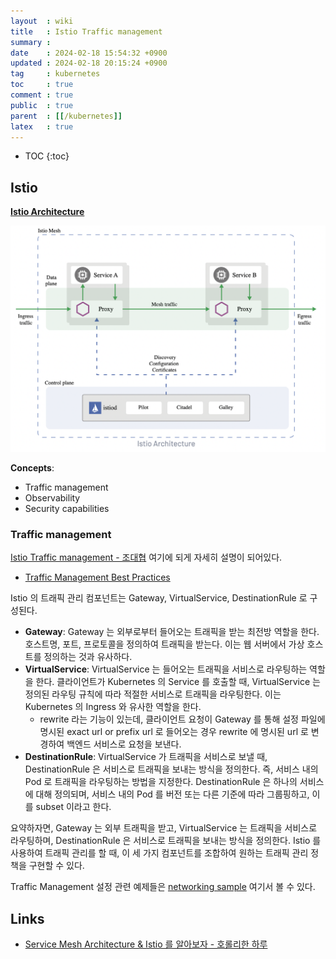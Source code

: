 ```yaml
---
layout  : wiki
title   : Istio Traffic management
summary : 
date    : 2024-02-18 15:54:32 +0900
updated : 2024-02-18 20:15:24 +0900
tag     : kubernetes
toc     : true
comment : true
public  : true
parent  : [[/kubernetes]]
latex   : true
---
```

* TOC
{:toc}
 
## Istio

__[Istio Architecture](https://istio.io/latest/docs/ops/deployment/architecture/)__

![](/resource/wiki/kubernetes-istio/istio-architecture.png)

__Concepts__:
- Traffic management
- Observability
- Security capabilities

### Traffic management

[Istio Traffic management - 조대협](https://bcho.tistory.com/1367) 여기에 되게 자세히 설명이 되어있다.

- [Traffic Management Best Practices](https://istio.io/latest/docs/ops/best-practices/traffic-management/)

Istio 의 트래픽 관리 컴포넌트는 Gateway, VirtualService, DestinationRule 로 구성된다.

- __Gateway__: Gateway 는 외부로부터 들어오는 트래픽을 받는 최전방 역할을 한다. 호스트명, 포트, 프로토콜을 정의하여 트래픽을 받는다. 이는 웹 서버에서 가상 호스트를 정의하는 것과 유사하다.
- __VirtualService__: VirtualService 는 들어오는 트래픽을 서비스로 라우팅하는 역할을 한다. 클라이언트가 Kubernetes 의 Service 를 호출할 때, VirtualService 는 정의된 라우팅 규칙에 따라 적절한 서비스로 트래픽을 라우팅한다. 이는 Kubernetes 의 Ingress 와 유사한 역할을 한다.
  - rewrite 라는 기능이 있는데, 클라이언트 요청이 Gateway 를 통해 설정 파일에 명시된 exact url or prefix url 로 들어오는 경우 rewrite 에 명시된 url 로 변경하여 백엔드 서비스로 요청을 보낸다.
- __DestinationRule__: VirtualService 가 트래픽을 서비스로 보낼 때, DestinationRule 은 서비스로 트래픽을 보내는 방식을 정의한다. 즉, 서비스 내의 Pod 로 트래픽을 라우팅하는 방법을 지정한다. DestinationRule 은 하나의 서비스에 대해 정의되며, 서비스 내의 Pod 를 버전 또는 다른 기준에 따라 그룹핑하고, 이를 subset 이라고 한다.

요약하자면, Gateway 는 외부 트래픽을 받고, VirtualService 는 트래픽을 서비스로 라우팅하며, DestinationRule 은 서비스로 트래픽을 보내는 방식을 정의한다. Istio 를 사용하여 트래픽 관리를 할 때, 이 세 가지 컴포넌트를 조합하여 원하는 트래픽 관리 정책을 구현할 수 있다.

Traffic Management 설정 관련 예제들은 [networking sample](https://github.com/istio/istio/tree/master/samples/bookinfo/networking) 여기서 볼 수 있다.

## Links

- [Service Mesh Architecture & Istio 를 알아보자 - 호롤리한 하루](https://gruuuuu.github.io/cloud/service-mesh-istio/)